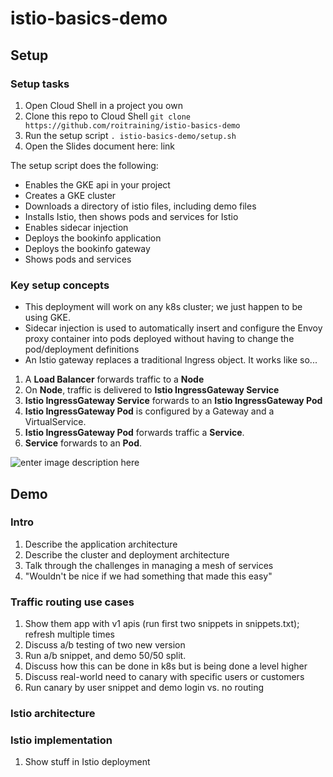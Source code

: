 
# istio-basics-demo

## Setup

### Setup tasks
1. Open Cloud Shell in a project you own
1. Clone this repo to Cloud Shell `git clone https://github.com/roitraining/istio-basics-demo`
1. Run the setup script `. istio-basics-demo/setup.sh`
1. Open the Slides document here: link

The setup script does the following:
* Enables the GKE api in your project
* Creates a GKE cluster
* Downloads a directory of istio files, including demo files
* Installs Istio, then shows pods and services for Istio
* Enables sidecar injection
* Deploys the bookinfo application
* Deploys the bookinfo gateway
* Shows pods and services

### Key setup concepts
+ This deployment will work on any k8s cluster; we just happen to be using GKE.
+ Sidecar injection is used to automatically insert and configure the Envoy proxy container into pods deployed without having to change the pod/deployment definitions
+ An Istio gateway replaces a traditional Ingress object. It works like so...
1. A **Load Balancer** forwards traffic to a **Node**
2. On **Node**, traffic is delivered to **Istio IngressGateway Service** 
3. **Istio IngressGateway Service** forwards to an **Istio IngressGateway Pod**
3. **Istio IngressGateway Pod** is configured by a Gateway and a VirtualService.
4. **Istio IngressGateway Pod** forwards traffic a **Service**.
5. **Service** forwards to an **Pod**.

![enter image description here](https://blog.jayway.com/wp-content/uploads/2018/10/istio-networking.png)

## Demo

### Intro
1. Describe the application architecture
1. Describe the cluster and deployment architecture
1. Talk through the challenges in managing a mesh of services
1. "Wouldn't be nice if we had something that made this easy"

### Traffic routing use cases
1. Show them app with v1 apis (run first two snippets in snippets.txt); refresh multiple times
1. Discuss a/b testing of two new version
1. Run a/b snippet, and demo 50/50 split.
1. Discuss how this can be done in k8s but is being done a level higher
1. Discuss real-world need to canary with specific users or customers
1. Run canary by user snippet and demo login vs. no routing

### Istio architecture


### Istio implementation
1. Show stuff in Istio deployment